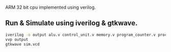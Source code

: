 ARM 32 bit cpu implemented using verilog.

## Run & Simulate using iverilog & gtkwave.

```bash
iverilog -o output alu.v control_unit.v memory.v program_counter.v processor.v reg_file.v clk.v reset.v
vvp output
gtkwave sim.vcd
```

